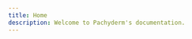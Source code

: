 ```yaml
---
title: Home
description: Welcome to Pachyderm's documentation.
---
```




<!-- This page is populated by the layouts/_default/index.html layout template  -->
